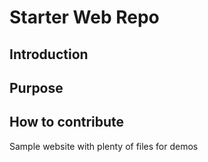 # Starter Web Repo
## Introduction
## Purpose
## How to contribute

Sample website with plenty of files for demos